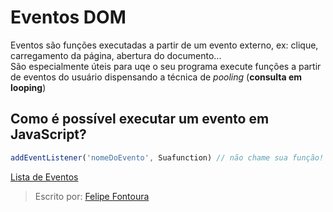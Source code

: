 # Eventos DOM
Eventos são funções executadas a partir de um evento externo, ex: clique, carregamento da página, abertura do documento... <br>
São especialmente úteis para uqe o seu programa execute funções a partir de eventos do usuário dispensando a técnica de *pooling* (**consulta em looping**) <br>

## Como é possível executar um evento em **JavaScript**?
```javascript
addEventListener('nomeDoEvento', Suafunction) // não chame sua função! Exemplo: dom()
```
[Lista de Eventos](https://developer.mozilla.org/en-US/docs/Web/Events)

> Escrito por: [Felipe Fontoura](https://github.com/felipefontoura)